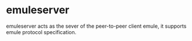 # emuleserver
emuleserver acts as the sever of the  peer-to-peer client emule, it supports emule protocol specification.
